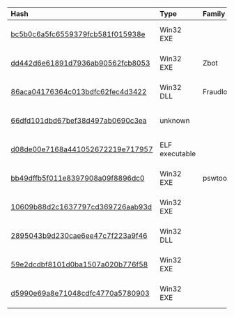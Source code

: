 |Hash|Type|Family|Frist_Seen|Name|
|:--|:--|:--|:--|:--|
|[bc5b0c6a5fc6559379fcb581f015938e](https://www.virustotal.com/gui/file/bc5b0c6a5fc6559379fcb581f015938e)|Win32 EXE||2018-09-06 12:48:12|SSMSPwd40.exe|
|[dd442d6e61891d7936ab90562fcb8053](https://www.virustotal.com/gui/file/dd442d6e61891d7936ab90562fcb8053)|Win32 EXE|Zbot|2018-08-26 07:16:26|katz.exe|
|[86aca04176364c013bdfc62fec4d3422](https://www.virustotal.com/gui/file/86aca04176364c013bdfc62fec4d3422)|Win32 DLL|Fraudload|2018-08-22 12:35:40| |
|[66dfd101dbd67bef38d497ab0690c3ea](https://www.virustotal.com/gui/file/66dfd101dbd67bef38d497ab0690c3ea)|unknown||2018-08-07 07:15:35| |
|[d08de00e7168a441052672219e717957](https://www.virustotal.com/gui/file/d08de00e7168a441052672219e717957)|ELF executable||2018-07-27 07:30:48|/media/ahmed/0f0b5179-b625-471d-a08b-8cc99742b63c/IoTmalware/Malware/IoTFiltered/d08de00e7168a441052672219e717957|
|[bb49dffb5f011e8397908a09f8896dc0](https://www.virustotal.com/gui/file/bb49dffb5f011e8397908a09f8896dc0)|Win32 EXE|pswtool|2018-07-20 02:51:52|WebBrowserPassView|
|[10609b88d2c1637797cd369726aab93d](https://www.virustotal.com/gui/file/10609b88d2c1637797cd369726aab93d)|Win32 EXE||2018-07-19 22:41:58|w.exe|
|[2895043b9d230cae6ee47c7f223a9f46](https://www.virustotal.com/gui/file/2895043b9d230cae6ee47c7f223a9f46)|Win32 DLL||2018-07-19 03:49:09|rcview40u.dll|
|[59e2dcdbf8101d0ba1507a020b776f58](https://www.virustotal.com/gui/file/59e2dcdbf8101d0ba1507a020b776f58)|Win32 EXE||2018-06-20 10:30:59|SharpHound.exe|
|[d5990e69a8e71048cdfc4770a5780903](https://www.virustotal.com/gui/file/d5990e69a8e71048cdfc4770a5780903)|Win32 EXE||2018-06-06 02:32:41|sethc.exe|
